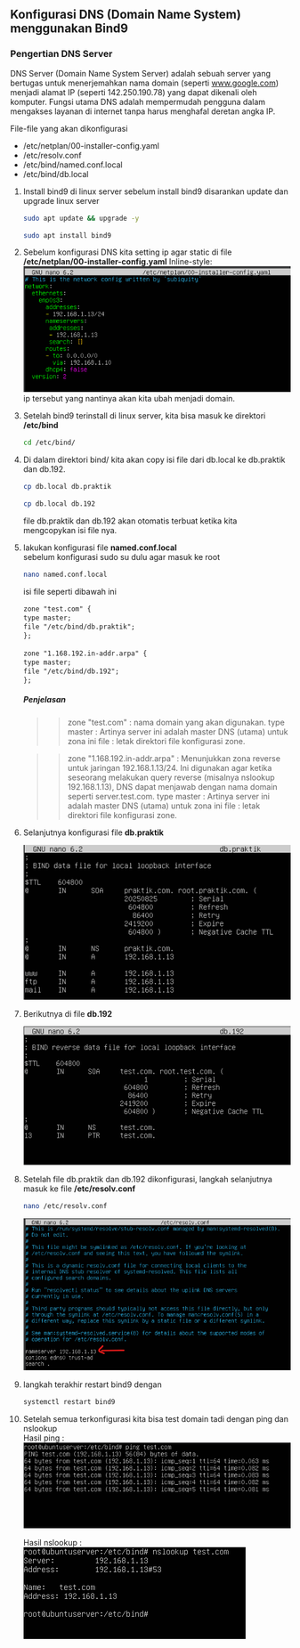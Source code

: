 ## Konfigurasi DNS (Domain Name System) menggunakan Bind9

### Pengertian DNS Server
DNS Server (Domain Name System Server) adalah sebuah server yang bertugas untuk menerjemahkan nama domain (seperti www.google.com) menjadi alamat IP (seperti 142.250.190.78) yang dapat dikenali oleh komputer. Fungsi utama DNS adalah mempermudah pengguna dalam mengakses layanan di internet tanpa harus menghafal deretan angka IP.


File-file yang akan dikonfigurasi
- /etc/netplan/00-installer-config.yaml
- /etc/resolv.conf
- /etc/bind/named.conf.local
- /etc/bind/db.local


1. Install bind9 di linux server
   sebelum install bind9 disarankan update dan upgrade linux server
   ```bash
   sudo apt update && upgrade -y
   ```
   ```bash
   sudo apt install bind9
   ```

3. Sebelum konfigurasi DNS kita setting ip agar static di file **/etc/netplan/00-installer-config.yaml**
   Inline-style: ![alt text](https://github.com/lutvan/linuxServer/blob/main/linuxServer/Membuat%20DNS/image/settingIPstatic.png "konfigurasi ip static")  
   ip tersebut yang nantinya akan kita ubah menjadi domain.
   


5. Setelah bind9 terinstall di linux server, kita bisa masuk ke direktori **/etc/bind**
   ```bash
   cd /etc/bind/
   ```

6. Di dalam direktori bind/ kita akan copy isi file dari db.local ke db.praktik dan db.192.
   ```bash
   cp db.local db.praktik
   ```
   ```bash
   cp db.local db.192
   ```
   file db.praktik dan db.192 akan otomatis terbuat ketika kita mengcopykan isi file nya.

7. lakukan konfigurasi file **named.conf.local**  
   sebelum konfigurasi sudo su dulu agar masuk ke root
   ```bash
   nano named.conf.local
   ```  
   isi file seperti dibawah ini
   ```
   zone "test.com" {
   type master;
   file "/etc/bind/db.praktik";
   };
   
   zone "1.168.192.in-addr.arpa" {
   type master;
   file "/etc/bind/db.192";
   };
   ```
   ##### Penjelasan
   
   >> zone "test.com" : nama domain yang akan digunakan.
   >> type master : Artinya server ini adalah master DNS (utama) untuk zona ini
   >> file : letak direktori file konfigurasi zone.
   
   >> zone "1.168.192.in-addr.arpa" : Menunjukkan zona reverse untuk jaringan 192.168.1.13/24.
   Ini digunakan agar ketika seseorang melakukan query reverse (misalnya nslookup 192.168.1.13), DNS dapat menjawab dengan nama domain seperti server.test.com.
   >> type master : Artinya server ini adalah master DNS (utama) untuk zona ini
   >> file : letak direktori file konfigurasi zone.


8. Selanjutnya konfigurasi file **db.praktik**
   
   ![alt text](https://github.com/lutvan/linuxServer/blob/main/linuxServer/Membuat%20DNS/image/konfigurasiFiledbpraktik.png "konfigurasi di file db.praktik")

10. Berikutnya di file **db.192**
    
    ![alt text](https://github.com/lutvan/linuxServer/blob/main/linuxServer/Membuat%20DNS/image/konfigurasiFiledb192.png "konfigurasi di file db.192")


11. Setelah file db.praktik dan db.192 dikonfigurasi, langkah selanjutnya  masuk ke file **/etc/resolv.conf**
    ```bash
    nano /etc/resolv.conf
    ```
    ![alt text](https://github.com/lutvan/linuxServer/blob/main/linuxServer/Membuat%20DNS/image/fileresolv.png "edit di file resolv.conf")

12. langkah terakhir restart bind9 dengan
    ```bash
    systemctl restart bind9
    ```
13. Setelah semua terkonfigurasi kita bisa test domain tadi dengan ping dan nslookup  
    Hasil ping :  
    ![alt text](https://github.com/lutvan/linuxServer/blob/main/linuxServer/Membuat%20DNS/image/hasilping.png "hasil ping")

    Hasil nslookup :  
    ![alt text](https://github.com/lutvan/linuxServer/blob/main/linuxServer/Membuat%20DNS/image/hasilnslookuppng.png "hasil nslookup")
   

